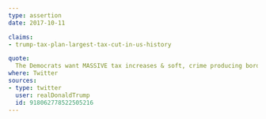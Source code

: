 ```yaml
---
type: assertion
date: 2017-10-11

claims:
- trump-tax-plan-largest-tax-cut-in-us-history

quote:
  The Democrats want MASSIVE tax increases & soft, crime producing borders.The Republicans want the biggest tax cut in history & the WALL!
where: Twitter
sources:
- type: twitter
  user: realDonaldTrump
  id: 918062778522505216
---
```

